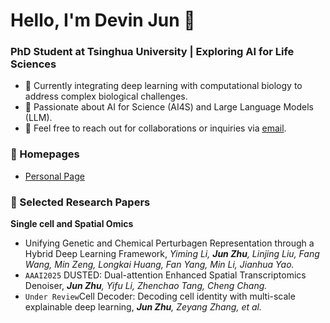 # Hello, I'm Devin Jun 👋

### PhD Student at Tsinghua University | Exploring AI for Life Sciences

- 🌱 Currently integrating deep learning with computational biology to address complex biological challenges.
- 🔬 Passionate about AI for Science (AI4S) and Large Language Models (LLM).
- 📮 Feel free to reach out for collaborations or inquiries via [email](mailto:zhuj21@mails.tsinghua.edu.cn).

### 📎 Homepages  
- [Personal Page](https://devin-jun.github.io/)

### 📑 Selected Research Papers

**Single cell and Spatial Omics**
- Unifying Genetic and Chemical Perturbagen Representation through a Hybrid Deep Learning Framework,  *Yiming Li, **Jun Zhu**, Linjing Liu, Fang Wang, Min Zeng, Longkai Huang, Fan Yang, Min Li, Jianhua Yao.*
- <code>AAAI2025</code> DUSTED: Dual-attention Enhanced Spatial Transcriptomics Denoiser,  ***Jun Zhu**, Yifu Li, Zhenchao Tang, Cheng Chang.*
- <code>Under Review</code>Cell Decoder: Decoding cell identity with multi-scale explainable deep learning,  ***Jun Zhu**, Zeyang Zhang, et al.*
